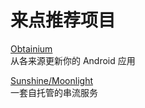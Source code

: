 # 来点推荐项目

[Obtainium](projects/obtainium.md)
<br/> 从各来源更新你的 Android 应用

[Sunshine/Moonlight](projects/sunshine-moonlight.md)
<br/> 一套自托管的串流服务
